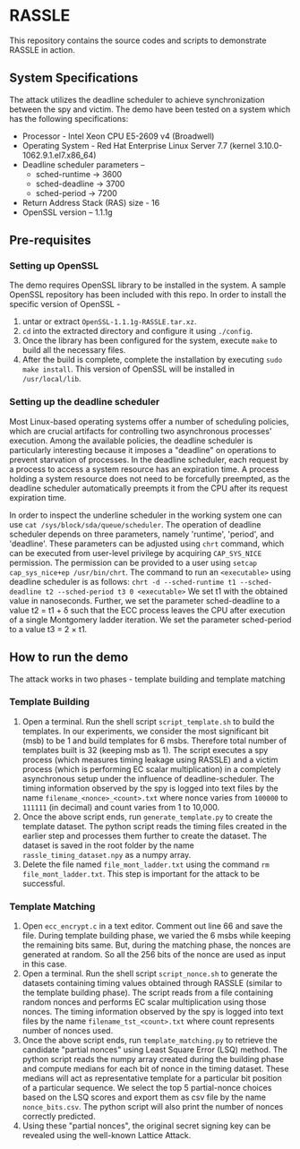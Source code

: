 # RASSLE

This repository contains the source codes and scripts to demonstrate RASSLE in action.

## System Specifications

The attack utilizes the deadline scheduler to achieve synchronization between the spy and victim. The demo have been tested on a system which has the following specifications:
- Processor -  Intel Xeon CPU E5-2609 v4 (Broadwell)
- Operating System - Red Hat Enterprise Linux Server 7.7 (kernel 3.10.0-1062.9.1.el7.x86_64)
- Deadline scheduler parameters – 
  - sched-runtime -> 3600
  - sched-deadline -> 3700
  - sched-period -> 7200
- Return Address Stack (RAS) size - 16
- OpenSSL version – 1.1.1g

## Pre-requisites

### Setting up OpenSSL
The demo requires OpenSSL library to be installed in the system. A sample OpenSSL repository has been included with this repo. 
In order to install the specific version of OpenSSL -  
1. untar or extract `OpenSSL-1.1.1g-RASSLE.tar.xz`. 
2. `cd` into the extracted directory and configure it using `./config`.
3. Once the library has been configured for the system, execute `make` to build all the necessary files.
4. After the build is complete, complete the installation by executing `sudo make install`. This version of OpenSSL will be installed in `/usr/local/lib`.



### Setting up the deadline scheduler

Most Linux-based operating systems offer a number of scheduling policies, which are crucial artifacts for controlling two asynchronous processes' execution. Among the available policies, the deadline scheduler is particularly interesting because it imposes a "deadline" on operations to prevent starvation of processes. In the deadline scheduler, each request by a process to access a system resource has an expiration time. A process holding a system resource does not need to be forcefully preempted, as the deadline scheduler automatically preempts it from the CPU after its request expiration time.

In order to inspect the underline scheduler in the working system one can use `cat /sys/block/sda/queue/scheduler`.
The operation of deadline scheduler depends on three parameters, namely 'runtime', 'period', and 'deadline'. These parameters can be adjusted using `chrt` command, which can be executed from user-level privilege by acquiring `CAP_SYS_NICE` permission. The permission can be provided to a user using `setcap cap_sys_nice+ep /usr/bin/chrt`.
The command to run an `<executable>` using deadline scheduler is as follows:
  `chrt -d --sched-runtime t1 --sched-deadline t2 --sched-period t3 0 <executable>`
We set t1 with the obtained value in nanoseconds. Further, we set the parameter sched-deadline to a value t2 = t1 + δ such that the ECC process leaves the CPU after execution of a single Montgomery ladder iteration. We set the parameter sched-period to a value t3 = 2 × t1. 

## How to run the demo

The attack works in two phases - template building and template matching

### Template Building

1. Open a terminal. Run the shell script `script_template.sh` to build the templates. In our experiments, we consider the most significant bit (msb) to be 1 and build templates for 6 msbs. Therefore total number of templates built is 32 (keeping msb as 1). The script executes a spy process (which measures timing leakage using RASSLE) and a victim process (which is performing EC scalar multiplication) in a completely asynchronous setup under the influence of deadline-scheduler. The timing information observed by the spy is logged into text files by the name `filename_<nonce>_<count>.txt` where nonce varies from `100000` to `111111` (in decimal) and count varies from 1 to 10,000.
2. Once the above script ends, run `generate_template.py` to create the template dataset. The python script reads the timing files created in the earlier step and processes them further to create the dataset. The dataset is saved in the root folder by the name `rassle_timing_dataset.npy` as a numpy array.
3. Delete the file named `file_mont_ladder.txt` using the command `rm file_mont_ladder.txt`. This step is important for the attack to be successful.

### Template Matching

1. Open `ecc_encrypt.c` in a text editor. Comment out line 66 and save the file. During template building phase, we varied the 6 msbs while keeping the remaining bits same. But, during the matching phase, the nonces are generated at random. So all the 256 bits of the nonce are used as input in this case.
2. Open a terminal. Run the shell script `script_nonce.sh` to generate the datasets containing timing values obtained through RASSLE (similar to the template building phase). The script reads from a file containing random nonces and performs EC scalar multiplication using those nonces. The timing information observed by the spy is logged into text files by the name `filename_tst_<count>.txt` where count represents number of nonces used.
3. Once the above script ends, run `template_matching.py` to retrieve the candidate "partial nonces" using Least Square Error (LSQ) method. The python script reads the numpy array created during the building phase and compute medians for each bit of nonce in the timing dataset. These medians will act as representative template for a particular bit position of a particular sequence. We select the top 5 partial-nonce choices based on the LSQ scores and export them as csv file by the name `nonce_bits.csv`. The python script 
will also print the number of nonces correctly predicted.
4. Using these "partial nonces", the original secret signing key can be revealed using the well-known Lattice Attack.
